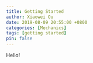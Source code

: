 ```yaml
---
title: Getting Started
author: Xiaowei Ou
date: 2019-08-09 20:55:00 +0800
categories: [Mechanics]
tags: [getting started]
pin: false
---
```


Hello!
